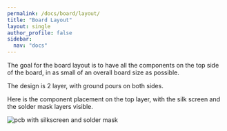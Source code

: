 ```yaml
---
permalink: /docs/board/layout/
title: "Board Layout"
layout: single
author_profile: false
sidebar:
  nav: "docs"
---
```


The goal for the board layout is to have all the components on the top side of the board, in as small of an overall board size as possible.

The design is 2 layer, with ground pours on both sides. 

Here is the component placement on the top layer, with the silk screen and the solder mask layers visible.

![pcb with silkscreen and solder mask]({{site.baseurl}}/assets/images/pcb_silk_solder.png)

